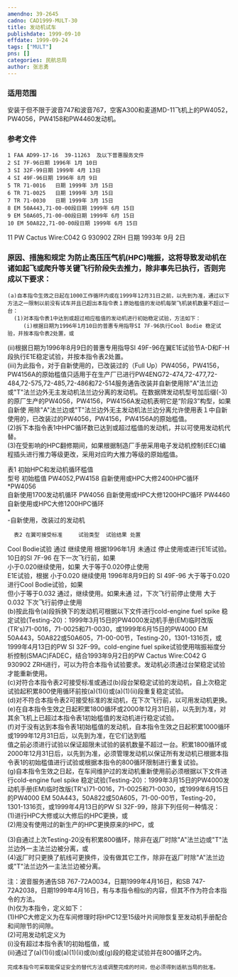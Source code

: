 ```yaml
---
amendno: 39-2645  
cadno: CAD1999-MULT-30  
title: 发动机试车  
publishdate: 1999-09-10  
effdate: 1999-09-24  
tags: ["MULT"]  
pns: []  
categories: 民航总局  
author: 张志勇  
---
```

  
### 适用范围  
安装于但不限于波音747和波音767，空客A300和麦道MD-11飞机上的PW4052，PW4056，PW4158和PW4460发动机。  
  
<!--more-->  
### 参考文件  
    1 FAA AD99-17-16  39-11263  及以下普惠服务文件  
    2 SI 7F-96日期 1996年 1月 10日  
    3 SI 32F-99日期 1999年 4月 13日  
    4 SI 49F-96日期 1996年 8月 9日  
    5 TR 71-0016   日期 1999年 3月 15日  
    6 TR 71-0025   日期 1999年 3月 15日  
    7 TR 71-0030   日期 1999年 3月 15日  
    8 EM 50A443,71-00-00段日期 1999年 6月 15日  
    9 EM 50A605,71-00-00段日期 1999年 6月 15日  
    10 EM 50A822,71-00-00段日期 1999年 6月 15日  
11 PW Cactus Wire:C042 G 930902 ZRH 日期 1993年 9月 2日  
  
### 原因、措施和规定 为防止高压压气机(HPC)喘振，这将导致发动机在诸如起飞或爬升等关键飞行阶段失去推力，除非事先已执行，否则完成以下要求：  
    (a)自本指令生效之日起在1000工作循环内或在1999年12月31日之前，以先到为准，通过以下方法之一限制以前没有试车并且已超出本指令表１原始槛值的发动机每架飞机装机数量不超过一台：  
      (1)对本指令表1中达到或超过相应槛值的发动机进行初始稳定试验，方法如下：  
         (i)根据日期为1996年1月10日的普惠专用指导SI 7F-96执行Cool Bodie 稳定试验，并按本指令表2处置，或  
(ii)根据日期为1996年8月9日的普惠专用指导SI 49F-96在翼E1E试验节A-D和F-H段执行E1E稳定试验，并按本指令表2处置。  
         (iii)为此指令，对于自新使用的，已改装过的（Full Up）PW4056，PW4156，PW4156A的原始槛值只适用于在生产厂已进行PW4ENG72-474,72-477,72-484,72-575,72-485,72-486和72-514服务通告改装并自新使用除"A"法兰边或"T"法兰边外无主发动机法兰边分离的发动机。在数据牌发动机型号加后缀(-3)的原厂生产的PW4056，PW4156，PW4156A发动机表明它是“阶段3”构型，如果自新使 用除"A"法兰边或"T"法兰边外无主发动机法兰边分离允许使用表１中自新使用的，已改装过的PW4056，PW4156，PW4156A的原始槛值。  
      (2)拆下本指令表1中HPC循环数已达到或超过槛值的发动机，并以可使用发动机代替。  
      (3)在受影响的HPC翻修期间，如果根据制造厂手册采用电子发动机控制(EEC)编程插头进行推力等级更改，采用对应昀大推力等级的原始槛值。  
  
表1 初始HPC和发动机循环槛值  
      型号              初始槛值 PW4052,PW4158 自新使用或HPC大修2400HPC循环  
*PW4056  
         自新使用1700发动机循环 PW4056 自新使用或HPC大修1200HPC循环 PW4460 自新使用或HPC大修1200HPC循环  
*  
 -自新使用，改装过的发动机  
  
      表2 在翼可接受标准     试验类型  试验结果 处置  
Cool Bodie试验 通过 继续使用 根据1996年1月 未通过 停止使用或进行E1E试验。 10日的SI 7F-96             在下一次飞行前，如果  
            小于0.020继续使用，如果         大于等于0.020停止使用  
 E1E试验，根据  小于0.020 继续使用  1996年8月9日的 SI 49F-96 大于等于0.020  进行Cool Bodie试验，如果     
但小于等于0.032 通过，继续使用。如果未通             过，下次飞行前停止使用                    大于0.032  下次飞行前停止使用  
(b)按此指令(a)段拆换下的发动机可根据以下文件进行cold-engine fuel spike 稳定试验(Testing-20)：1999年3月15日的PW4000发动机手册(EM)临时改版(TR's)71-0016，71-0025和71-0030，或1999年6月15日的PW4000 EM 50A443，50A822或50A605，71-00-00节，Testing-20，1301-1316页，或1999年4月13日的PW SI 32F-99。cold-engine fuel spike试验使用喘振裕度分析控制(SMAC)FADEC，结合1993年9月2日的PW Cactus Wire:C042 G 930902 ZRH进行，可以为符合本指令试验要求。发动机必须通过台架稳定试验才能重新使用。  
    (c)对符合本指令表2可接受标准或通过(b)段台架稳定试验的发动机，自上次稳定试验起积累800使用循环前按(a)(1)(i)或(a)(1)(ii)段重复稳定试验。  
    (d)对不符合本指令表2可接受标准的发动机，在下次飞行前，以可用发动机更换。  
    (e)在自本指令生效之日起积累1800循环或2000年12月31日前，以先到为准，对其余飞机上已超过本指令表1初始槛值的发动机进行稳定试验。  
    (f)对于没有达到本指令表1初始槛值的发动机，自本指令生效之日起积累1000循环或1999年12月31日后，以先到为准，在它们达到槛  
值之前必须进行试验以保证超限未试验的装机数量不超过一台。积累1800循环或2000年12月31日后，以先到为准，必须管理发动机以保证所有发动机已根据本指令表1的初始槛值进行试验或根据本指令的800循环限制进行重复试验。  
    (g)自本指令生效之日起，在车间维护过的发动机重新使用前必须根据以下文件进行cold-engine fuel spike 稳定试验(Testing-20)：1999年3月15日的PW4000发动机手册(EM)临时改版(TR's)71-0016，71-0025和71-0030，或1999年6月15日的PW4000 EM 50A443，50A822或50A605，71-00-00节，Testing-20，1301-1316页，或1999年4月13日的PW SI 32F-99，除非下列任何一种情况：  
(1)进行HPC大修或以大修后的HPC更换，或  
(2)用没有使用过的新生产的HPC更换原来的HPC，或  
  
(3)自通过上次Testing-20没有积累800循环，除非在返厂时除"A"法兰边或"T"法兰边外一主法兰边被分离，或  
        (4)返厂时只更换了航线可更换件，没有做其它工作，除非在返厂时除"A"法兰边或"T"法兰边外一主法兰边被分离。  
  
注：波音服务通告SB 767-72A0034，日期1999年4月16日，和SB 747-72A2038，日期1999年4月16日，有与本指令相似的内容，但其不作为符合本指令的方法。  
(h)仅为本指令，定义如下：  
      (1)HPC大修定义为在车间修理时将HPC12至15级叶片间隙恢复至发动机手册配合和间隙节的间隙。  
(2)可用发动机定义为  
         (i)没有超过本指令表1的初始槛值，或  
         (ii)通过了(a)(1)(i)或(a)(1)(ii)或(b)或(g)段的稳定试验并在800循环之内。  
  
    完成本指令可采取能保证安全的替代方法或调整完成的时间，但必须得到适航当局的批准。  
